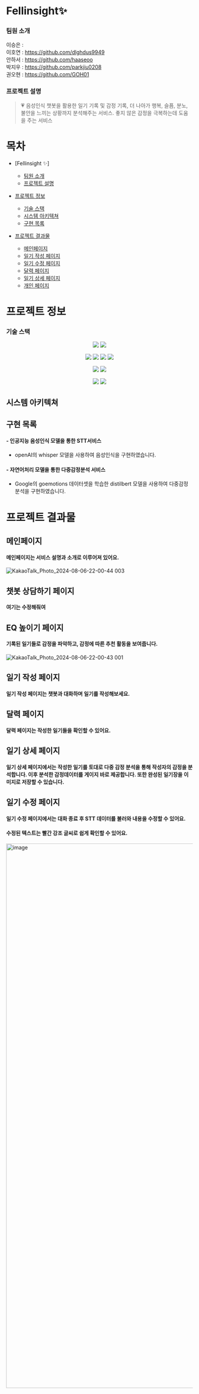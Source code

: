 # Fellinsight✨

### 팀원 소개

이승은 : 
<br />
이호연 : https://github.com/dlghdus9949
<br /> 
안하서 : https://github.com/haaseoo
<br />
박지우 : https://github.com/parkjiu0208
<br />
권오현 : https://github.com/GOH01

### 프로젝트 설명
> 💗 음성인식 챗봇을 활용한 일기 기록 및 감정 기록, 더 나아가 행복, 슬픔, 분노, 불안을 느끼는 상황까지 분석해주는 서비스. 좋지 않은 감정을 극복하는데 도움을 주는 서비스

# 목차

- [Fellinsight ✨]
    + [팀원 소개](#팀원-소개)
    + [프로젝트 설명](#프로젝트-설명)
- [프로젝트 정보](#프로젝트-정보)
    + [기술 스택](#기술-스택)
  * [시스템 아키텍쳐](#시스템-아키텍쳐)
  * [구현 목록](#구현-목록)
  
- [프로젝트 결과물](#프로젝트-결과물)
  * [메인페이지](#메인페이지)
  * [일기 작성 페이지](#일기-작성-페이지)
  * [일기 수정 페이지](#일기-수정-페이지)
  * [달력 페이지](#달력-페이지)
  * [일기 상세 페이지](#일기-상세-페이지)
  * [개인 페이지](#개인-분석-페이지)


# 프로젝트 정보

### 기술 스택
<p align="center">
<img src="style=for-the-badge&logo=amazonlightsail&logoColor=white">
<img src="https://img.shields.io/badge/nginx-009639?style=for-the-badge&logo=nginx&logoColor=white">
</p>
<p align="center">
<img src="https://img.shields.io/badge/springboot-6DB33F?style=for-the-badge&logo=springboot&logoColor=white">
<img src="https://img.shields.io/badge/java-007396?style=for-the-badge&logo=java&logoColor=white">
<img src="https://img.shields.io/badge/python-3776AB?style=for-the-badge&logo=python&logoColor=white">
<img src="https://img.shields.io/badge/mysql-4479A1?style=for-the-badge&logo=mysql&logoColor=white"> 
</p>
<p align="center">
<img src="style=for-the-badge&logo=reactquery&logoColor=white">
<img src="https://img.shields.io/badge/node.js-339933?style=for-the-badge&logo=nodedotjs&logoColor=white">
</p>
<p align="center">
<img src="https://img.shields.io/badge/notion-000000?style=for-the-badge&logo=notion&logoColor=white">
<img src="https://img.shields.io/badge/git-F05032?style=for-the-badge&logo=git&logoColor=white">
</p>

## 시스템 아키텍쳐


## 구현 목록

#### - 인공지능 음성인식 모델을 통한 STT서비스
- openAI의 whisper 모델을 사용하여 음성인식을 구현하였습니다.

#### - 자연어처리 모델을 통한 다중감정분석 서비스
- Google의 goemotions 데이터셋을 학습한 distilbert 모델을 사용하여 다중감정분석을 구현하였습니다.

# 프로젝트 결과물
## 메인페이지
#### 메인페이지는 서비스 설명과 소개로 이루어져 있어요.
![KakaoTalk_Photo_2024-08-06-22-00-44 003](https://github.com/user-attachments/assets/b96a4a38-99d6-46a5-b06d-ed554fc02cb5)


## 챗봇 상담하기 페이지
#### 여기는 수정해줘여


## EQ 높이기 페이지
#### 기록된 일기들로 감정을 파악하고, 감정에 따른 추천 활동을 보여줍니다.
![KakaoTalk_Photo_2024-08-06-22-00-43 001](https://github.com/user-attachments/assets/529eff8b-6f4f-43a6-be61-5ca8cf7b08c7)


## 일기 작성 페이지
#### 일기 작성 페이지는 챗봇과 대화하며 일기를 작성해보세요.




## 달력 페이지
#### 달력 페이지는 작성한 일기들을 확인할 수 있어요.


## 일기 상세 페이지
#### 일기 상세 페이지에서는 작성한 일기를 토대로 다중 감정 분석을 통해 작성자의 감정을 분석합니다. 이후 분석한 감정데이터를 게이지 바로 제공합니다. 또한 완성된 일기장을 이미지로 저장할 수 있습니다.


## 일기 수정 페이지
#### 일기 수정 페이지에서는 대화 종료 후 STT 데이터를 불러와 내용을 수정할 수 있어요.
#### 수정된 텍스트는 빨간 강조 글씨로 쉽게 확인할 수 있어요.
<img width="1470" alt="image" src="https://github.com/user-attachments/assets/1dadbd0c-1a84-4d5f-8d5c-67d2db669c52">

